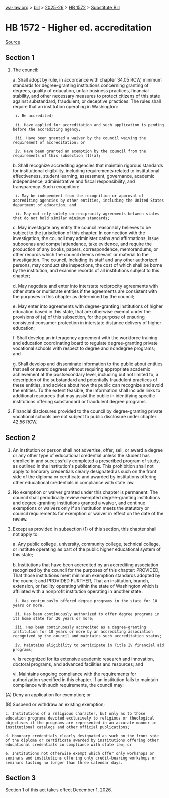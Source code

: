 [wa-law.org](/) > [bill](/bill/) > [2025-26](/bill/2025-26/) > [HB 1572](/bill/2025-26/hb/1572/) > [Substitute Bill](/bill/2025-26/hb/1572/S/)

# HB 1572 - Higher ed. accreditation

[Source](http://lawfilesext.leg.wa.gov/biennium/2025-26/Pdf/Bills/House%20Bills/1572-S.pdf)

## Section 1
1. The council:

    a. Shall adopt by rule, in accordance with chapter 34.05 RCW, minimum standards for degree-granting institutions concerning granting of degrees, quality of education, unfair business practices, financial stability, and other necessary measures to protect citizens of this state against substandard, fraudulent, or deceptive practices. The rules shall require that an institution operating in Washington:

        i. Be accredited;

        ii. Have applied for accreditation and such application is pending before the accrediting agency;

        iii. Have been granted a waiver by the council waiving the requirement of accreditation; or

        iv. Have been granted an exemption by the council from the requirements of this subsection (1)(a);

    b. Shall recognize accrediting agencies that maintain rigorous standards for institutional eligibility, including requirements related to institutional effectiveness, student learning, assessment, governance, academic independence, administrative and fiscal responsibility, and transparency. Such recognition:

        i. May be independent from the recognition or approval of accrediting agencies by other entities, including the United States department of education; and

        ii. May not rely solely on reciprocity agreements between states that do not hold similar minimum standards;

    c. May investigate any entity the council reasonably believes to be subject to the jurisdiction of this chapter. In connection with the investigation, the council may administer oaths and affirmations, issue subpoenas and compel attendance, take evidence, and require the production of any books, papers, correspondence, memorandums, or other records which the council deems relevant or material to the investigation. The council, including its staff and any other authorized persons, may conduct site inspections, the cost of which shall be borne by the institution, and examine records of all institutions subject to this chapter;

    d. May negotiate and enter into interstate reciprocity agreements with other state or multistate entities if the agreements are consistent with the purposes in this chapter as determined by the council;

    e. May enter into agreements with degree-granting institutions of higher education based in this state, that are otherwise exempt under the provisions of (a) of this subsection, for the purpose of ensuring consistent consumer protection in interstate distance delivery of higher education;

    f. Shall develop an interagency agreement with the workforce training and education coordinating board to regulate degree-granting private vocational schools with respect to degree and nondegree programs; and

    g. Shall develop and disseminate information to the public about entities that sell or award degrees without requiring appropriate academic achievement at the postsecondary level, including but not limited to, a description of the substandard and potentially fraudulent practices of these entities, and advice about how the public can recognize and avoid the entities. To the extent feasible, the information shall include links to additional resources that may assist the public in identifying specific institutions offering substandard or fraudulent degree programs.

2. Financial disclosures provided to the council by degree-granting private vocational schools are not subject to public disclosure under chapter 42.56 RCW.

## Section 2
1. An institution or person shall not advertise, offer, sell, or award a degree or any other type of educational credential unless the student has enrolled in and successfully completed a prescribed program of study, as outlined in the institution's publications. This prohibition shall not apply to honorary credentials clearly designated as such on the front side of the diploma or certificate and awarded by institutions offering other educational credentials in compliance with state law.

2. No exemption or waiver granted under this chapter is permanent. The council shall periodically review exempted degree-granting institutions and degree-granting institutions granted a waiver, and continue exemptions or waivers only if an institution meets the statutory or council requirements for exemption or waiver in effect on the date of the review.

3. Except as provided in subsection (1) of this section, this chapter shall not apply to:

    a. Any public college, university, community college, technical college, or institute operating as part of the public higher educational system of this state;

    b. Institutions that have been accredited by an accrediting association recognized by the council for the purposes of this chapter: PROVIDED, That those institutions meet minimum exemption standards adopted by the council; and PROVIDED FURTHER, That an institution, branch, extension, or facility operating within the state of Washington which is affiliated with a nonprofit institution operating in another state :

        i. Has continuously offered degree programs in the state for 10 years or more;

        ii. Has been continuously authorized to offer degree programs in its home state for 20 years or more;

        iii. Has been continuously accredited as a degree-granting institution for 10 years or more by an accrediting association recognized by the council and maintains such accreditation status;

        iv. Maintains eligibility to participate in Title IV financial aid programs;

    v. Is recognized for its extensive academic research and innovation, doctoral programs, and advanced facilities and resources; and

    vi. Maintains ongoing compliance with the requirements for authorization specified in this chapter. If an institution fails to maintain compliance with such requirements, the council may:

(A) Deny an application for exemption; or

(B) Suspend or withdraw an existing exemption;

    c. Institutions of a religious character, but only as to those education programs devoted exclusively to religious or theological objectives if the programs are represented in an accurate manner in institutional catalogs and other official publications;

    d. Honorary credentials clearly designated as such on the front side of the diploma or certificate awarded by institutions offering other educational credentials in compliance with state law; or

    e. Institutions not otherwise exempt which offer only workshops or seminars and institutions offering only credit-bearing workshops or seminars lasting no longer than three calendar days.

## Section 3
Section 1 of this act takes effect December 1, 2026.
